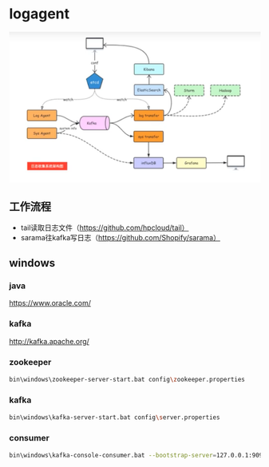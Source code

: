 # logagent
![avatar](./images/main.png)
## 工作流程
+ tail读取日志文件（https://github.com/hpcloud/tail）
+ sarama往kafka写日志（https://github.com/Shopify/sarama）
## windows
### java
https://www.oracle.com/
### kafka
http://kafka.apache.org/
### zookeeper
```bash
bin\windows\zookeeper-server-start.bat config\zookeeper.properties
```
### kafka
```bash
bin\windows\kafka-server-start.bat config\server.properties
```
### consumer
```bash
bin\windows\kafka-console-consumer.bat --bootstrap-server=127.0.0.1:9092 --topic=web_log --from-beginning
```